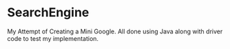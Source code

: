 # SearchEngine
My Attempt of Creating a Mini Google. All done using Java along with driver code to test my implementation.
